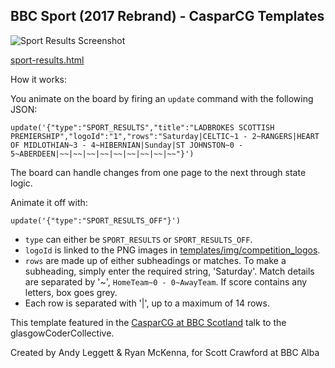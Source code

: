 ## BBC Sport (2017 Rebrand) - CasparCG Templates

![Sport Results Screenshot](https://github.com/bbc/casparcg-bbcsport-results-board/blob/master/readme_screenshot.png)

[sport-results.html](templates/sport-results.html)

How it works:

You animate on the board by firing an `update` command with the following JSON:
```
update('{"type":"SPORT_RESULTS","title":"LADBROKES SCOTTISH PREMIERSHIP","logoId":"1","rows":"Saturday|CELTIC~1 - 2~RANGERS|HEART OF MIDLOTHIAN~3 - 4~HIBERNIAN|Sunday|ST JOHNSTON~0 - 5~ABERDEEN|~~|~~|~~|~~|~~|~~|~~|~~|~~"}')
```
The board can handle changes from one page to the next through state logic.

Animate it off with:
```
update('{"type":"SPORT_RESULTS_OFF"}')
```

- `type` can either be `SPORT_RESULTS` or `SPORT_RESULTS_OFF`.
- `logoId` is linked to the PNG images in [templates/img/competition_logos](templates/img/competition_logos/).
- `rows` are made up of either subheadings or matches. To make a subheading, simply enter the required string, 'Saturday'. Match details are separated by '~', `HomeTeam~0 - 0~AwayTeam`. If score contains any letters, box goes grey. 
- Each row is separated with '|', up to a maximum of 14 rows.

This template featured in the [CasparCG at BBC Scotland](https://youtu.be/-XN8rovqzA0) talk to the glasgowCoderCollective.

Created by Andy Leggett & Ryan McKenna, for Scott Crawford at BBC Alba
